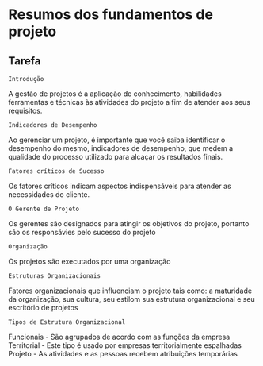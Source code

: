 ﻿# Resumos dos fundamentos de projeto

## Tarefa

	Introdução
 A gestão de projetos é a aplicação de conhecimento, habilidades
ferramentas e técnicas às atividades do projeto a fim de atender aos seus requisitos.

	Indicadores de Desempenho
 Ao gerenciar um projeto, é importante que você saiba identificar
o desempenho do mesmo, indicadores de desempenho, que medem a qualidade do processo utilizado para
alcaçar os resultados finais.
	
	Fatores críticos de Sucesso
 Os fatores críticos indicam aspectos indispensáveis para atender
as necessidades do cliente.

	O Gerente de Projeto
 Os gerentes são designados para atingir os objetivos
 do projeto, portanto são os responsávies pelo sucesso do projeto
	
	Organização
 Os projetos são executados por uma organização
	
	Estruturas Organizacionais
 Fatores organizacionais que influenciam o projeto tais como:
a maturidade da organização, sua cultura, seu estilom sua estrutura organizacional
e seu escritório de projetos
	
	Tipos de Estrutura Organizacional
Funcionais - São agrupados de acordo com as funções da empresa
Territorial - Este tipo é usado por empresas territorialmente espalhadas
Projeto - As atividades e as pessoas recebem atribuições temporárias	
